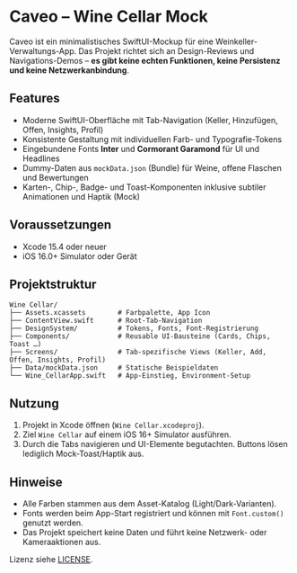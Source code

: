 # Caveo – Wine Cellar Mock

Caveo ist ein minimalistisches SwiftUI-Mockup für eine Weinkeller-Verwaltungs-App. Das Projekt richtet sich an Design-Reviews und Navigations-Demos – **es gibt keine echten Funktionen, keine Persistenz und keine Netzwerkanbindung**.

## Features

- Moderne SwiftUI-Oberfläche mit Tab-Navigation (Keller, Hinzufügen, Offen, Insights, Profil)
- Konsistente Gestaltung mit individuellen Farb- und Typografie-Tokens
- Eingebundene Fonts **Inter** und **Cormorant Garamond** für UI und Headlines
- Dummy-Daten aus `mockData.json` (Bundle) für Weine, offene Flaschen und Bewertungen
- Karten-, Chip-, Badge- und Toast-Komponenten inklusive subtiler Animationen und Haptik (Mock)

## Voraussetzungen

- Xcode 15.4 oder neuer
- iOS 16.0+ Simulator oder Gerät

## Projektstruktur

```
Wine Cellar/
├── Assets.xcassets        # Farbpalette, App Icon
├── ContentView.swift      # Root-Tab-Navigation
├── DesignSystem/          # Tokens, Fonts, Font-Registrierung
├── Components/            # Reusable UI-Bausteine (Cards, Chips, Toast …)
├── Screens/               # Tab-spezifische Views (Keller, Add, Offen, Insights, Profil)
├── Data/mockData.json     # Statische Beispieldaten
└── Wine_CellarApp.swift   # App-Einstieg, Environment-Setup
```

## Nutzung

1. Projekt in Xcode öffnen (`Wine Cellar.xcodeproj`).
2. Ziel `Wine Cellar` auf einem iOS 16+ Simulator ausführen.
3. Durch die Tabs navigieren und UI-Elemente begutachten. Buttons lösen lediglich Mock-Toast/Haptik aus.

## Hinweise

- Alle Farben stammen aus dem Asset-Katalog (Light/Dark-Varianten).
- Fonts werden beim App-Start registriert und können mit `Font.custom()` genutzt werden.
- Das Projekt speichert keine Daten und führt keine Netzwerk- oder Kameraaktionen aus.

Lizenz siehe [LICENSE](LICENSE).
